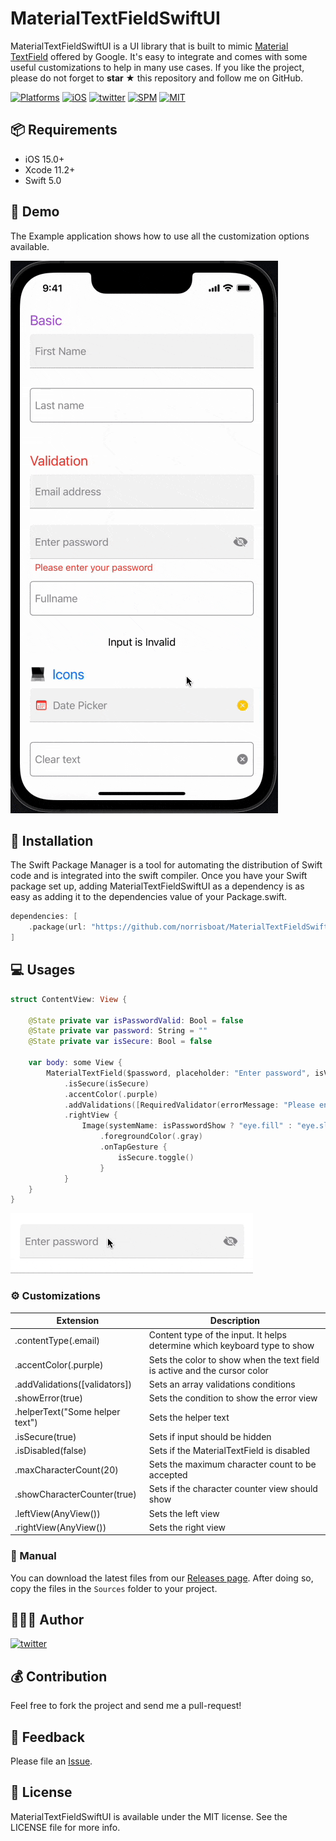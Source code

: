 # MaterialTextFieldSwiftUI

  

MaterialTextFieldSwiftUI is a UI library that is built to mimic [Material TextField](https://material.io/components/text-fields/android#using-text-fields) offered by Google. It's easy to integrate and comes with some useful customizations to help in many use cases.
If you like the project, please do not forget to **star ★** this repository and follow me on GitHub.

[![Platforms](https://img.shields.io/badge/Platforms-iOS%20%7C%20macOS-blue?style=flat-square)](https://developer.apple.com/macOS)
[![iOS](https://img.shields.io/badge/iOS-15.0-blue.svg)](https://developer.apple.com/iOS)
[![twitter](https://img.shields.io/badge/twitter-@norrisboat-orange.svg?style=flat-square)](https://www.instagram.com/dev.fabula)
[![SPM](https://img.shields.io/badge/SPM-compatible-red?style=flat-square)](https://developer.apple.com/documentation/swift_packages/package/)
[![MIT](https://img.shields.io/badge/licenses-MIT-red.svg)](https://opensource.org/licenses/MIT)  


## 📦 Requirements

- iOS 15.0+
- Xcode 11.2+
- Swift 5.0

##  📸 Demo

The Example application shows how to use all the customization options available.

![Demo](https://github.com/norrisboat/MaterialTextFieldSwiftUI/blob/main/Media/demo.gif)

## 💾 Installation

The Swift Package Manager is a tool for automating the distribution of Swift code and is integrated into the swift compiler. Once you have your Swift package set up, adding MaterialTextFieldSwiftUI as a dependency is as easy as adding it to the dependencies value of your Package.swift.

```swift
dependencies: [
    .package(url: "https://github.com/norrisboat/MaterialTextFieldSwiftUI.git", .branch("main"))
]
```

## 💻 Usages

```swift
struct ContentView: View {
    
    @State private var isPasswordValid: Bool = false
    @State private var password: String = ""
    @State private var isSecure: Bool = false
    
    var body: some View {
        MaterialTextField($password, placeholder: "Enter password", isValid: $isPasswordValid)
            .isSecure(isSecure)
            .accentColor(.purple)
            .addValidations([RequiredValidator(errorMessage: "Please enter your password")])
            .rightView {
                Image(systemName: isPasswordShow ? "eye.fill" : "eye.slash.fill")
                    .foregroundColor(.gray)
                    .onTapGesture {
                        isSecure.toggle()
                    }
            }
    }
}
```

![Password Demo](https://github.com/norrisboat/MaterialTextFieldSwiftUI/blob/main/Media/password-sample.gif)

### ⚙️ Customizations

| Extension                       | Description                                                  |
| ------------------------------- | ------------------------------------------------------------ |
| .contentType(.email)            | Content type of the input. It helps determine which keyboard type to show |
| .accentColor(.purple)           | Sets the color to show when the text field is active and the cursor color |
| .addValidations([validators])   | Sets an array validations conditions                         |
| .showError(true)                | Sets the condition to show the error view                    |
| .helperText("Some helper text") | Sets the helper text                                         |
| .isSecure(true)                 | Sets if input should be hidden                               |
| .isDisabled(false)              | Sets if the MaterialTextField is disabled                    |
| .maxCharacterCount(20)          | Sets the maximum character count to be accepted              |
| .showCharacterCounter(true)     | Sets if the character counter view should show               |
| .leftView(AnyView())            | Sets the left view                                           |
| .rightView(AnyView())           | Sets the right view                                          |



### 📘 Manual

You can download the latest files from our [Releases page](https://github.com/norrisboat/MaterialTextFieldSwiftUI/releases). After doing so, copy the files in the `Sources` folder to your project.


## 🙋🏻‍♂️ Author

[![twitter](https://img.shields.io/badge/twitter-@norrisboat-orange.svg?style=flat-square)](https://twitter.com/norrisboat)

## 💰 Contribution

Feel free to fork the project and send me a pull-request! 

## 📝 Feedback

Please file an [Issue](https://github.com/norrisboat/MaterialTextFieldSwiftUI/issues).

## 📜 License

MaterialTextFieldSwiftUI is available under the MIT license. See the LICENSE file for more info.
